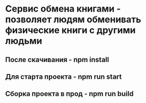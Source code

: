 # Сервис обмена книгами - позволяет людям обменивать физические книги с другими людьми

## После скачивания - npm install

## Для старта проекта - npm run start

## Сборка проекта в прод - npm run build
